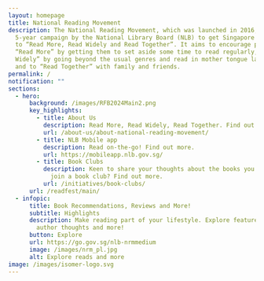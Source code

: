 ```yaml
---
layout: homepage
title: National Reading Movement
description: The National Reading Movement, which was launched in 2016, is a
  5-year campaign by the National Library Board (NLB) to get Singapore residents
  to “Read More, Read Widely and Read Together”. It aims to encourage people to
  “Read More” by getting them to set aside some time to read regularly, “Read
  Widely” by going beyond the usual genres and read in mother tongue languages,
  and to “Read Together” with family and friends.
permalink: /
notification: ""
sections:
  - hero:
      background: /images/RFB2024Main2.png
      key_highlights:
        - title: About Us
          description: Read More, Read Widely, Read Together. Find out more.
          url: /about-us/about-national-reading-movement/
        - title: NLB Mobile app
          description: Read on-the-go! Find out more.
          url: https://mobileapp.nlb.gov.sg/
        - title: Book Clubs
          description: Keen to share your thoughts about the books you have read? Why not
            join a book club? Find out more.
          url: /initiatives/book-clubs/
      url: /readfest/main/
  - infopic:
      title: Book Recommendations, Reviews and More!
      subtitle: Highlights
      description: Make reading part of your lifestyle. Explore featured titles and
        author thoughts and more!
      button: Explore
      url: https://go.gov.sg/nlb-nrmmedium
      image: /images/nrm_pl.jpg
      alt: Explore reads and more
image: /images/isomer-logo.svg
---
```

